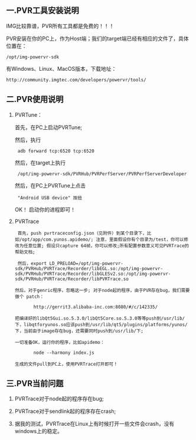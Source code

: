 ## 一.PVR工具安装说明
IMG比较靠谱，PVR所有工具都是免费的！！！

PVR安装在你的PC上，作为Host端；我们的target端已经有相应的文件了，具体位置在：

    /opt/img-powervr-sdk

有Windows、Linux、MacOS版本，下载地址：

    http://community.imgtec.com/developers/powervr/tools/

## 二.PVR使用说明

1. PVRTune：

    首先，在PC上启动PVRTune;

    然后，执行

        adb forward tcp:6520 tcp:6520

    然后，在target上执行

        /opt/img-powervr-sdk/PVRHub/PVRPerfServer/PVRPerfServerDeveloper

    然后，在PC上PVRTune上点击

        "Android USB device" 按扭
     OK！ 启动你的进程即可！
2. PVRTrace

        首先，push pvrtraceconfig.json（见附件）到某个目录下，比如/opt/app/com.yunos.apidemo/; 注意，里面假设你有个目录为/test，你可以修改为任意位置; 假设只capture 64帧，你可以修改;所有配置参数意义可见PVRTrace的帮助文档;

        然后，export LD_PRELOAD=/opt/img-powervr-sdk/PVRHub/PVRTrace/Recorder/libEGL.so:/opt/img-powervr-sdk/PVRHub/PVRTrace/Recorder/libGLESv2.so:/opt/img-powervr-sdk/PVRHub/PVRTrace/Recorder/libPVRTrace.so

       然后，对于genric程序，忽略这一步; 对于node起的程序，由于PVR存在bug，我们需要做个 patch：

              http://gerrit3.alibaba-inc.com:8080/#/c/142335/

       把编译好的libQt5Gui.so.5.3.0/libQt5Core.so.5.3.0等等push到/usr/lib/下，libqtforyunos.so应该push到/usr/lib/qt5/plugins/platforms/yunos/下，当前由于image存在bug，还需要同时push到/usr/lib/下;

       一切准备OK，运行你的程序，比如apidemo：

              node --harmony index.js

       生成的文件pull到PC上，使用PVRTrace打开即可！

## 三.PVR当前问题

1. PVRTrace对于node起的程序存在bug;

2. PVRTrace对于sendlink起的程序存在crash;

3. 据我的测试，PVRTrace在Linux上有时候打开一些文件会crash，没有windows上的稳定。

